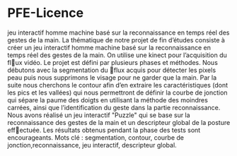 # PFE-Licence
jeu interactif homme machine basé sur la reconnaissance en temps réel des gestes de la main. 
La thématique de notre projet de fin d’études consiste à créer un jeu interactif homme machine
basé sur la reconnaissance en temps réel des gestes de la main. 
On utilise une kinect pour l’acquisition du flux vidéo.
Le projet est défini par plusieurs phases et méthodes. Nous débutons avec la segmentation
du flux acquis pour détecter les pixels peau puis nous supprimons le visage pour ne garder
que la main. Par la suite nous cherchons le contour afin d’en extraire les caractéristiques (dont
les pics et les vallées) qui nous permettront de définir la courbe de jonction qui sépare la paume
des doigts en utilisant la méthode des moindres carrées, ainsi que l’identification du geste dans la
partie reconnaissance.
Nous avons réalisé un jeu interactif "Puzzle" qui se base sur la reconnaissance des gestes
de la main et un descripteur global de la posture effectuée.
Les résultats obtenus pendant la phase des tests sont encourageants.
Mots clé : segmentation, contour, courbe de jonction,reconnaissance, jeu interactif, descripteur
global.
